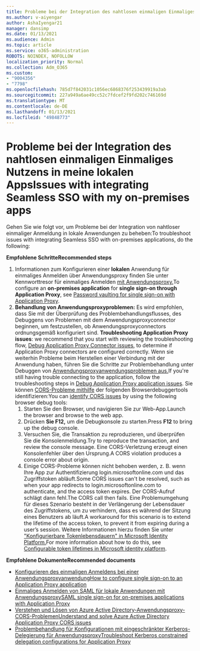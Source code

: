 ```yaml
---
title: Probleme bei der Integration des nahtlosen einmaligen Einmaliges Nutzens in meine lokalen Apps
ms.author: v-aiyengar
author: AshaIyengar21
manager: dansimp
ms.date: 01/13/2021
ms.audience: Admin
ms.topic: article
ms.service: o365-administration
ROBOTS: NOINDEX, NOFOLLOW
localization_priority: Normal
ms.collection: Adm_O365
ms.custom:
- "9004356"
- "7798"
ms.openlocfilehash: 785d7f842031c1056ec6868376f253439919a3ab
ms.sourcegitcommit: 227a949a6ae49cc52c7fdcef2f9fd202c746169d
ms.translationtype: MT
ms.contentlocale: de-DE
ms.lasthandoff: 01/13/2021
ms.locfileid: "49848773"
---
```

# <a name="issues-with-integrating-seamless-sso-with-my-on-premises-apps"></a><span data-ttu-id="f5297-102">Probleme bei der Integration des nahtlosen einmaligen Einmaliges Nutzens in meine lokalen Apps</span><span class="sxs-lookup"><span data-stu-id="f5297-102">Issues with integrating Seamless SSO with my on-premises apps</span></span>

<span data-ttu-id="f5297-103">Gehen Sie wie folgt vor, um Probleme bei der Integration von nahtloser einmaliger Anmeldung in lokale Anwendungen zu beheben:</span><span class="sxs-lookup"><span data-stu-id="f5297-103">To troubleshoot issues with integrating Seamless SSO with on-premises applications, do the following:</span></span>

<span data-ttu-id="f5297-104">**Empfohlene Schritte**</span><span class="sxs-lookup"><span data-stu-id="f5297-104">**Recommended steps**</span></span>

1. <span data-ttu-id="f5297-105">Informationen zum Konfigurieren einer  **lokalen** Anwendung für einmaliges Anmelden über Anwendungsproxy finden Sie unter Kennworttresor für einmaliges Anmelden [mit Anwendungsproxy.](https://docs.microsoft.com/azure/active-directory/manage-apps/application-proxy-configure-single-sign-on-password-vaulting)</span><span class="sxs-lookup"><span data-stu-id="f5297-105">To configure an **on-premises application** for **single sign-on through Application Proxy**, see [Password vaulting for single sign-on with Application Proxy](https://docs.microsoft.com/azure/active-directory/manage-apps/application-proxy-configure-single-sign-on-password-vaulting).</span></span>
1. <span data-ttu-id="f5297-106">**Behandlung von Anwendungsproxyproblemen:** Es wird empfohlen, dass Sie mit der Überprüfung des Problembehandlungsflusses, des Debuggens von Problemen mit dem Anwendungsproxyconnector beginnen, um festzustellen, ob Anwendungsproxyconnectors ordnungsgemäß konfiguriert sind. [](https://docs.microsoft.com/azure/active-directory/manage-apps/application-proxy-debug-connectors)</span><span class="sxs-lookup"><span data-stu-id="f5297-106">**Troubleshooting Application Proxy issues**: we recommend that you start with reviewing the troubleshooting flow, [Debug Application Proxy Connector issues](https://docs.microsoft.com/azure/active-directory/manage-apps/application-proxy-debug-connectors), to determine if Application Proxy connectors are configured correctly.</span></span> <span data-ttu-id="f5297-107">Wenn sie weiterhin Probleme beim Herstellen einer Verbindung mit der Anwendung haben, führen Sie die Schritte zur Problembehandlung unter Debuggen von [Anwendungsproxyanwendungsproblemen aus.](https://docs.microsoft.com/azure/active-directory/manage-apps/application-proxy-debug-apps)</span><span class="sxs-lookup"><span data-stu-id="f5297-107">If you're still having trouble connecting to the application, follow the troubleshooting steps in [Debug Application Proxy application issues](https://docs.microsoft.com/azure/active-directory/manage-apps/application-proxy-debug-apps).</span></span> <span data-ttu-id="f5297-108">Sie können [CORS-Probleme mithilfe](https://docs.microsoft.com/azure/active-directory/manage-apps/application-proxy-understand-cors-issues#understand-and-identify-cors-issues) der folgenden Browserdebuggertools identifizieren:</span><span class="sxs-lookup"><span data-stu-id="f5297-108">You can [identify CORS issues](https://docs.microsoft.com/azure/active-directory/manage-apps/application-proxy-understand-cors-issues#understand-and-identify-cors-issues) by using the following browser debug tools:</span></span>
    1. <span data-ttu-id="f5297-109">Starten Sie den Browser, und navigieren Sie zur Web-App.</span><span class="sxs-lookup"><span data-stu-id="f5297-109">Launch the browser and browse to the web app.</span></span>
    1. <span data-ttu-id="f5297-110">Drücken **Sie F12,** um die Debugkonsole zu starten.</span><span class="sxs-lookup"><span data-stu-id="f5297-110">Press **F12** to bring up the debug console.</span></span>
    1. <span data-ttu-id="f5297-111">Versuchen Sie, die Transaktion zu reproduzieren, und überprüfen Sie die Konsolenmeldung.</span><span class="sxs-lookup"><span data-stu-id="f5297-111">Try to reproduce the transaction, and review the console message.</span></span> <span data-ttu-id="f5297-112">Eine CORS-Verletzung erzeugt einen Konsolenfehler über den Ursprung.</span><span class="sxs-lookup"><span data-stu-id="f5297-112">A CORS violation produces a console error about origin.</span></span>
    1. <span data-ttu-id="f5297-113">Einige CORS-Probleme können nicht behoben werden, z. B. wenn Ihre App zur Authentifizierung login.microsoftonline.com und das Zugriffstoken abläuft.</span><span class="sxs-lookup"><span data-stu-id="f5297-113">Some CORS issues can't be resolved, such as when your app redirects to login.microsoftonline.com to authenticate, and the access token expires.</span></span> <span data-ttu-id="f5297-114">Der CORS-Aufruf schlägt dann fehl.</span><span class="sxs-lookup"><span data-stu-id="f5297-114">The CORS call then fails.</span></span> <span data-ttu-id="f5297-115">Eine Problemumgehung für dieses Szenario besteht in der Verlängerung der Lebensdauer des Zugriffstokens, um zu verhindern, dass es während der Sitzung eines Benutzers ab läuft.</span><span class="sxs-lookup"><span data-stu-id="f5297-115">A workaround for this scenario is to extend the lifetime of the access token, to prevent it from expiring during a user’s session.</span></span> <span data-ttu-id="f5297-116">Weitere Informationen hierzu finden Sie unter ["Konfigurierbare Tokenlebensdauern" in Microsoft Identity Platform.](https://docs.microsoft.com/azure/active-directory/develop/active-directory-configurable-token-lifetimes)</span><span class="sxs-lookup"><span data-stu-id="f5297-116">For more information about how to do this, see [Configurable token lifetimes in Microsoft identity platform](https://docs.microsoft.com/azure/active-directory/develop/active-directory-configurable-token-lifetimes).</span></span>

<span data-ttu-id="f5297-117">**Empfohlene Dokumente**</span><span class="sxs-lookup"><span data-stu-id="f5297-117">**Recommended documents**</span></span>

- [<span data-ttu-id="f5297-118">Konfigurieren des einmaligen Anmeldens bei einer Anwendungsproxyanwendung</span><span class="sxs-lookup"><span data-stu-id="f5297-118">How to configure single sign-on to an Application Proxy application</span></span>](https://docs.microsoft.com/azure/active-directory/manage-apps/application-proxy-config-sso-how-to)
- [<span data-ttu-id="f5297-119">Einmaliges Anmelden von SAML für lokale Anwendungen mit Anwendungsproxy</span><span class="sxs-lookup"><span data-stu-id="f5297-119">SAML single sign-on for on-premises applications with Application Proxy</span></span>](https://docs.microsoft.com/azure/active-directory/manage-apps/application-proxy-configure-single-sign-on-on-premises-apps)
- [<span data-ttu-id="f5297-120">Verstehen und Lösen von Azure Active Directory-Anwendungsproxy-CORS-Problemen</span><span class="sxs-lookup"><span data-stu-id="f5297-120">Understand and solve Azure Active Directory Application Proxy CORS issues</span></span>](https://docs.microsoft.com/azure/active-directory/manage-apps/application-proxy-understand-cors-issues#solutions-for-application-proxy-cors-issues)
- [<span data-ttu-id="f5297-121">Problembehandlung für Konfigurationen mit eingeschränkter Kerberos-Delegierung für Anwendungsproxy</span><span class="sxs-lookup"><span data-stu-id="f5297-121">Troubleshoot Kerberos constrained delegation configurations for Application Proxy</span></span>](https://docs.microsoft.com/azure/active-directory/manage-apps/application-proxy-back-end-kerberos-constrained-delegation-how-to)